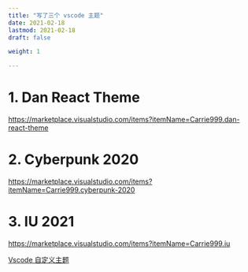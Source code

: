 ```yaml
---
title: "写了三个 vscode 主题"
date: 2021-02-18
lastmod: 2021-02-18
draft: false

weight: 1

---
```

# 1. Dan React Theme
https://marketplace.visualstudio.com/items?itemName=Carrie999.dan-react-theme

# 2. Cyberpunk 2020
https://marketplace.visualstudio.com/items?itemName=Carrie999.cyberpunk-2020

# 3. IU 2021
https://marketplace.visualstudio.com/items?itemName=Carrie999.iu


[Vscode 自定义主题](https://bytedance.feishu.cn/docs/doccnVJ64ah4D4m9fjL9eNpS8Vc)